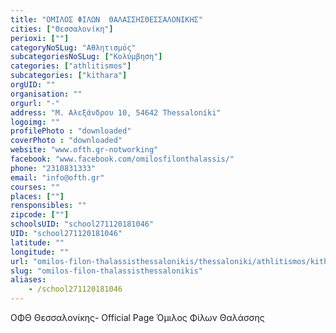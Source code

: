 ```yaml
---
title: "OΜΙΛΟΣ ΦΙΛΩΝ  ΘΑΛΑΣΣΗΣΘΕΣΣΑΛΟΝΙΚΗΣ"
cities: ["Θεσσαλονίκη"]
perioxi: [""]
categoryNoSLug: "Αθλητισμός"
subcategoriesNoSLug: ["Κολύμβηση"]
categories: ["athlitismos"]
subcategories: ["kithara"]
orgUID: ""
organisation: ""
orgurl: "-"
address: "Μ. Αλεξάνδρου 10, 54642 Thessaloníki"
logoimg: ""
profilePhoto : "downloaded"
coverPhoto : "downloaded"
website: "www.ofth.gr-notworking"
facebook: "www.facebook.com/omilosfilonthalassis/"
phone: "2310831333"
email: "info@ofth.gr"
courses: ""
places: [""]
rensponsibles: ""
zipcode: [""]
schoolsUID: "school271120181046"
UID: "school271120181046"
latitude: ""
longitude: ""
url: "omilos-filon-thalassisthessalonikis/thessaloniki/athlitismos/kithara"
slug: "omilos-filon-thalassisthessalonikis"
aliases:
    - /school271120181046
---
```



ΟΦΘ Θεσσαλονίκης- Official Page Όμιλος Φίλων Θαλάσσης

